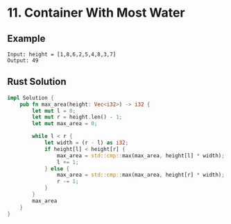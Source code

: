 <script setup>
import P11 from '../../../../../src/components/P11.vue'
</script>

# 11. Container With Most Water

## Example

```
Input: height = [1,8,6,2,5,4,8,3,7]
Output: 49
```

<P11 />

## Rust Solution

```rust
impl Solution {
    pub fn max_area(height: Vec<i32>) -> i32 {
        let mut l = 0;
        let mut r = height.len() - 1;
        let mut max_area = 0;

        while l < r {
            let width = (r - l) as i32;
            if height[l] < height[r] {
                max_area = std::cmp::max(max_area, height[l] * width);
                l += 1;
            } else {
                max_area = std::cmp::max(max_area, height[r] * width);
                r -= 1;
            }
        }
        max_area
    }
}
```
